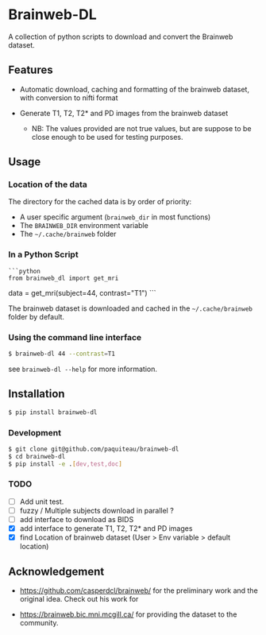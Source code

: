 # Brainweb-DL

A collection of python scripts to download and convert the Brainweb dataset. 

## Features

- Automatic download, caching and formatting of the brainweb dataset, with conversion to nifti format
 

- Generate T1, T2, T2* and PD images from the brainweb dataset
  - NB: The values provided are not true values, but are suppose to be  close enough to be used for testing purposes.
    
## Usage

### Location of the data

The directory for the cached data is by order of priority:
- A user specific argument (`brainweb_dir` in most functions)
- The `BRAINWEB_DIR` environment variable
- The `~/.cache/brainweb` folder

### In a Python Script
    ```python
    from brainweb_dl import get_mri 
   
   data = get_mri(subject=44, contrast="T1")
    ```

The brainweb dataset is downloaded and cached in the `~/.cache/brainweb` folder by default.

### Using the command line interface

``` bash
$ brainweb-dl 44 --contrast=T1
```

see `brainweb-dl --help` for more information.

## Installation 
    
```bash 
$ pip install brainweb-dl
```
### Development

``` bash
$ git clone git@github.com/paquiteau/brainweb-dl 
$ cd brainweb-dl
$ pip install -e .[dev,test,doc]
```



### TODO 
- [ ] Add unit test.
- [ ] fuzzy / Multiple subjects download in parallel ? 
- [ ] add interface to download as BIDS
- [x] add interface to generate T1, T2, T2* and PD images
- [x] find Location of brainweb dataset (User > Env variable > default location)

## Acknowledgement

 - https://github.com/casperdcl/brainweb/ for the preliminary work and the original idea. Check out his work for 

 - https://brainweb.bic.mni.mcgill.ca/ for providing the dataset to the community.

